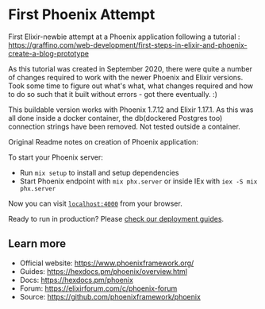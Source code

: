 # First Phoenix Attempt
First Elixir-newbie attempt at a Phoenix application following a tutorial : 
https://graffino.com/web-development/first-steps-in-elixir-and-phoenix-create-a-blog-prototype

As this tutorial was created in September 2020, there were quite a number of changes required to work with the newer Phoenix and Elixir versions.
Took some time to figure out what's what, what changes required and how to do so such that it built without errors - got there eventually. :)

This buildable version works with Phoenix 1.7.12 and Elixir 1.17.1.
As this was all done inside a docker container, the db(dockered Postgres too) connection strings have been removed.
Not tested outside a container.

Original Readme notes on creation of Phoenix application:

To start your Phoenix server:

  * Run `mix setup` to install and setup dependencies
  * Start Phoenix endpoint with `mix phx.server` or inside IEx with `iex -S mix phx.server`

Now you can visit [`localhost:4000`](http://localhost:4000) from your browser.

Ready to run in production? Please [check our deployment guides](https://hexdocs.pm/phoenix/deployment.html).

## Learn more

  * Official website: https://www.phoenixframework.org/
  * Guides: https://hexdocs.pm/phoenix/overview.html
  * Docs: https://hexdocs.pm/phoenix
  * Forum: https://elixirforum.com/c/phoenix-forum
  * Source: https://github.com/phoenixframework/phoenix
